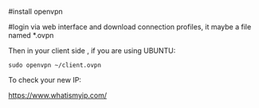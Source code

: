 
#install openvpn


#login via web interface and download connection profiles, it maybe a file named *.ovpn


Then in your client side , if you are using UBUNTU:

```
sudo openvpn ~/client.ovpn
```

To check your new IP:

https://www.whatismyip.com/

